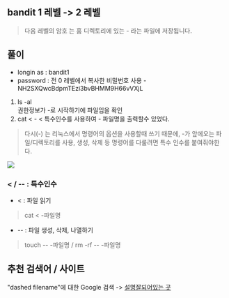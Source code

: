 ## bandit 1 레벨 -> 2 레벨
> 다음 레벨의 암호 는 홈 디렉토리에 있는 - 라는 파일에 저장됩니다.


## 풀이 

- longin as : bandit1
- password : 전 0 레벨에서 복사한 비밀번호 사용 - NH2SXQwcBdpmTEzi3bvBHMM9H66vVXjL

1. ls -al  
권한정보가 -로 시작하기에 파일임을 확인
2. cat < -
< 특수인수를 사용하여 - 파일명을 출력할수 있었다.

> 다시(-) 는 리눅스에서 명령어의 옵션을 사용할때 쓰기 때문에, -가 앞에오는 파일/디렉토리를 사용, 생성, 삭제 등 명령어를 다룰려면 특수 인수를 붙여줘야한다.


![](https://velog.velcdn.com/images/estell/post/8ad2650d-cd5e-468d-bf5c-c61e05eea4c3/image.png)



### < / -- : 특수인수

- < : 파일 읽기 
 
> cat < -파일명

- -- : 파일 생성, 삭제, 나열하기

> touch -- -파일명  / rm -rf -- -파일명 
    



## 추천 검색어 / 사이트
"dashed filename"에 대한 Google 검색 -> 
[설명잘되어있는 곳](https://www.webservertalk.com/dashed-filename)
